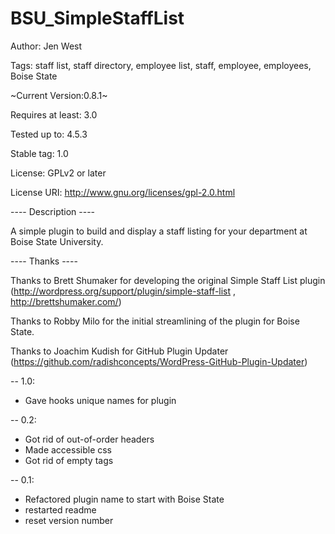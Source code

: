 # BSU_SimpleStaffList

Author: Jen West

Tags: staff list, staff directory, employee list, staff, employee, employees, Boise State 

~Current Version:0.8.1~

Requires at least: 3.0

Tested up to: 4.5.3

Stable tag: 1.0

License: GPLv2 or later

License URI: http://www.gnu.org/licenses/gpl-2.0.html

---- Description ----

A simple plugin to build and display a staff listing for your department at Boise State University.  


---- Thanks ----

Thanks to Brett Shumaker for developing the original Simple Staff List plugin (http://wordpress.org/support/plugin/simple-staff-list , http://brettshumaker.com/)

Thanks to Robby Milo for the initial streamlining of the plugin for Boise State.

Thanks to Joachim Kudish for GitHub Plugin Updater (https://github.com/radishconcepts/WordPress-GitHub-Plugin-Updater)

-- 1.0:
- Gave hooks unique names for plugin

-- 0.2:
- Got rid of out-of-order headers
- Made accessible css
- Got rid of empty tags

-- 0.1:
- Refactored plugin name to start with Boise State
- restarted readme
- reset version number

